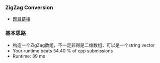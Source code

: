 ### ZigZag Conversion
- [题目链接](https://leetcode.com/problems/zigzag-conversion/description/)

### 基本思路
- 构造一个ZigZag数组，不一定非得是二维数组，可以是一个string vector
- Your runtime beats 54.40 % of cpp submissions
- Runtime: 39 ms
